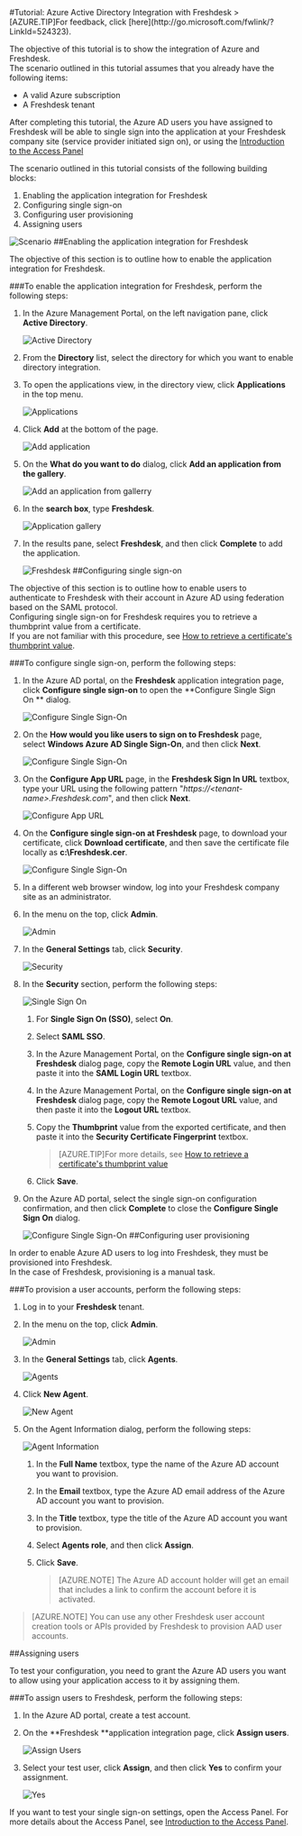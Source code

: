 <properties pageTitle="Tutorial: Azure Active Directory Integration with Freshdesk | Windows Azure" description="Learn how to use Freshdesk with Azure Active Directory to enable single sign-on, automated provisioning, and more!." services="active-directory" authors="MarkusVi"  documentationCenter="na" manager="stevenpo"/>
<tags
	ms.service="active-directory"
	ms.date="08/01/2015"
	wacn.date=""/>
#Tutorial: Azure Active Directory Integration with Freshdesk
<!-- deleted by customization
>[AZURE.TIP]For feedback, click [here](https://social.msdn.microsoft.com/Forums/azure/zh-cn/1a007040-017b-42b0-9c98-1a69010aee9e/tutorial-azure-ad-integration-with-freshdesk?forum=WindowsAzureAD).
-->
<!-- keep by customization: begin -->
>[AZURE.TIP]For feedback, click [here](http://go.microsoft.com/fwlink/?LinkId=524323).
<!-- keep by customization: end -->
  
The objective of this tutorial is to show the integration of Azure and Freshdesk.  
The scenario outlined in this tutorial assumes that you already have the following items:

-   A valid Azure subscription
-   A Freshdesk tenant
  
After completing this tutorial, the Azure AD users you have assigned to Freshdesk will be able to single sign into the application at your Freshdesk company site (service provider initiated sign on), or using the [Introduction to the Access Panel](https://msdn.microsoft.com/zh-cn/library/dn308586)
  
The scenario outlined in this tutorial consists of the following building blocks:

1.  Enabling the application integration for Freshdesk
2.  Configuring single sign-on
3.  Configuring user provisioning
4.  Assigning users

![Scenario](./media/active-directory-saas-freshdesk-tutorial/IC776761.png "Scenario")
##Enabling the application integration for Freshdesk
  
The objective of this section is to outline how to enable the application integration for Freshdesk.

###To enable the application integration for Freshdesk, perform the following steps:

1.  In the Azure Management Portal, on the left navigation pane, click **Active Directory**.

    ![Active Directory](./media/active-directory-saas-freshdesk-tutorial/IC700993.png "Active Directory")

2.  From the **Directory** list, select the directory for which you want to enable directory integration.

3.  To open the applications view, in the directory view, click **Applications** in the top menu.

    ![Applications](./media/active-directory-saas-freshdesk-tutorial/IC700994.png "Applications")

4.  Click **Add** at the bottom of the page.

    ![Add application](./media/active-directory-saas-freshdesk-tutorial/IC749321.png "Add application")

5.  On the **What do you want to do** dialog, click **Add an application from the gallery**.

    ![Add an application from gallerry](./media/active-directory-saas-freshdesk-tutorial/IC749322.png "Add an application from gallerry")

6.  In the **search box**, type **Freshdesk**.

    ![Application gallery](./media/active-directory-saas-freshdesk-tutorial/IC776762.png "Application gallery")

7.  In the results pane, select **Freshdesk**, and then click **Complete** to add the application.

    ![Freshdesk](./media/active-directory-saas-freshdesk-tutorial/IC776763.png "Freshdesk")
##Configuring single sign-on
  
The objective of this section is to outline how to enable users to authenticate to Freshdesk with their account in Azure AD using federation based on the SAML protocol.  
Configuring single sign-on for Freshdesk requires you to retrieve a thumbprint value from a certificate.  
If you are not familiar with this procedure, see [How to retrieve a certificate's thumbprint value](http://youtu.be/YKQF266SAxI).

###To configure single sign-on, perform the following steps:

1.  In the Azure AD portal, on the **Freshdesk** application integration page, click **Configure single sign-on** to open the **Configure Single Sign On ** dialog.

    ![Configure Single Sign-On](./media/active-directory-saas-freshdesk-tutorial/IC776764.png "Configure Single Sign-On")

2.  On the **How would you like users to sign on to Freshdesk** page, select **Windows Azure AD Single Sign-On**, and then click **Next**.

    ![Configure Single Sign-On](./media/active-directory-saas-freshdesk-tutorial/IC776765.png "Configure Single Sign-On")

3.  On the **Configure App URL** page, in the **Freshdesk Sign In URL** textbox, type your URL using the following pattern "*https://\<tenant-name\>.Freshdesk.com*", and then click **Next**.

    ![Configure App URL](./media/active-directory-saas-freshdesk-tutorial/IC776766.png "Configure App URL")

4.  On the **Configure single sign-on at Freshdesk** page, to download your certificate, click **Download certificate**, and then save the certificate file locally as **c:\\Freshdesk.cer**.

    ![Configure Single Sign-On](./media/active-directory-saas-freshdesk-tutorial/IC776767.png "Configure Single Sign-On")

5.  In a different web browser window, log into your Freshdesk company site as an administrator.

6.  In the menu on the top, click **Admin**.

    ![Admin](./media/active-directory-saas-freshdesk-tutorial/IC776768.png "Admin")

7.  In the **General Settings** tab, click **Security**.

    ![Security](./media/active-directory-saas-freshdesk-tutorial/IC776769.png "Security")

8.  In the **Security** section, perform the following steps:

    ![Single Sign On](./media/active-directory-saas-freshdesk-tutorial/IC776770.png "Single Sign On")

    1.  For **Single Sign On (SSO)**, select **On**.
    2.  Select **SAML SSO**.
    3.  In the Azure Management Portal, on the **Configure single sign-on at Freshdesk** dialog page, copy the **Remote Login URL** value, and then paste it into the **SAML Login URL** textbox.
    4.  In the Azure Management Portal, on the **Configure single sign-on at Freshdesk** dialog page, copy the **Remote Logout URL** value, and then paste it into the **Logout URL** textbox.
    5.  Copy the **Thumbprint** value from the exported certificate, and then paste it into the **Security Certificate Fingerprint** textbox.  

        >[AZURE.TIP]For more details, see [How to retrieve a certificate's thumbprint value](http://youtu.be/YKQF266SAxI)

    6.  Click **Save**.

9.  On the Azure AD portal, select the single sign-on configuration confirmation, and then click **Complete** to close the **Configure Single Sign On** dialog.

    ![Configure Single Sign-On](./media/active-directory-saas-freshdesk-tutorial/IC776771.png "Configure Single Sign-On")
##Configuring user provisioning
  
In order to enable Azure AD users to log into Freshdesk, they must be provisioned into Freshdesk.  
In the case of Freshdesk, provisioning is a manual task.

###To provision a user accounts, perform the following steps:

1.  Log in to your **Freshdesk** tenant.

2.  In the menu on the top, click **Admin**.

    ![Admin](./media/active-directory-saas-freshdesk-tutorial/IC776772.png "Admin")

3.  In the **General Settings** tab, click **Agents**.

    ![Agents](./media/active-directory-saas-freshdesk-tutorial/IC776773.png "Agents")

4.  Click **New Agent**.

    ![New Agent](./media/active-directory-saas-freshdesk-tutorial/IC776774.png "New Agent")

5.  On the Agent Information dialog, perform the following steps:

    ![Agent Information](./media/active-directory-saas-freshdesk-tutorial/IC776775.png "Agent Information")

    1.  In the **Full Name** textbox, type the name of the Azure AD account you want to provision.
    2.  In the **Email** textbox, type the Azure AD email address of the Azure AD account you want to provision.
    3.  In the **Title** textbox, type the title of the Azure AD account you want to provision.
    4.  Select **Agents role**, and then click **Assign**.
    5.  Click **Save**.
    
        >[AZURE.NOTE] The Azure AD account holder will get an email that includes a link to confirm the account before it is activated.

>[AZURE.NOTE] You can use any other Freshdesk user account creation tools or APIs provided by Freshdesk to provision AAD user accounts.

##Assigning users
  
To test your configuration, you need to grant the Azure AD users you want to allow using your application access to it by assigning them.

###To assign users to Freshdesk, perform the following steps:

1.  In the Azure AD portal, create a test account.

2.  On the **Freshdesk **application integration page, click **Assign users**.

    ![Assign Users](./media/active-directory-saas-freshdesk-tutorial/IC776776.png "Assign Users")

3.  Select your test user, click **Assign**, and then click **Yes** to confirm your assignment.

    ![Yes](./media/active-directory-saas-freshdesk-tutorial/IC767830.png "Yes")
  
If you want to test your single sign-on settings, open the Access Panel. For more details about the Access Panel, see [Introduction to the Access Panel](https://msdn.microsoft.com/zh-cn/library/dn308586).